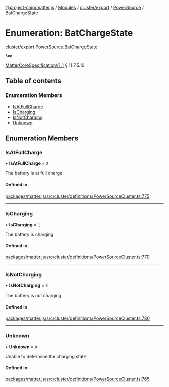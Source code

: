 [@project-chip/matter.js](../README.md) / [Modules](../modules.md) / [cluster/export](../modules/cluster_export.md) / [PowerSource](../modules/cluster_export.PowerSource.md) / BatChargeState

# Enumeration: BatChargeState

[cluster/export](../modules/cluster_export.md).[PowerSource](../modules/cluster_export.PowerSource.md).BatChargeState

**`See`**

[MatterCoreSpecificationV1_1](../interfaces/spec_export.MatterCoreSpecificationV1_1.md) § 11.7.5.10

## Table of contents

### Enumeration Members

- [IsAtFullCharge](cluster_export.PowerSource.BatChargeState.md#isatfullcharge)
- [IsCharging](cluster_export.PowerSource.BatChargeState.md#ischarging)
- [IsNotCharging](cluster_export.PowerSource.BatChargeState.md#isnotcharging)
- [Unknown](cluster_export.PowerSource.BatChargeState.md#unknown)

## Enumeration Members

### IsAtFullCharge

• **IsAtFullCharge** = ``2``

The battery is at full charge

#### Defined in

[packages/matter.js/src/cluster/definitions/PowerSourceCluster.ts:775](https://github.com/project-chip/matter.js/blob/3adaded6/packages/matter.js/src/cluster/definitions/PowerSourceCluster.ts#L775)

___

### IsCharging

• **IsCharging** = ``1``

The battery is charging

#### Defined in

[packages/matter.js/src/cluster/definitions/PowerSourceCluster.ts:770](https://github.com/project-chip/matter.js/blob/3adaded6/packages/matter.js/src/cluster/definitions/PowerSourceCluster.ts#L770)

___

### IsNotCharging

• **IsNotCharging** = ``3``

The battery is not charging

#### Defined in

[packages/matter.js/src/cluster/definitions/PowerSourceCluster.ts:780](https://github.com/project-chip/matter.js/blob/3adaded6/packages/matter.js/src/cluster/definitions/PowerSourceCluster.ts#L780)

___

### Unknown

• **Unknown** = ``0``

Unable to determine the charging state

#### Defined in

[packages/matter.js/src/cluster/definitions/PowerSourceCluster.ts:765](https://github.com/project-chip/matter.js/blob/3adaded6/packages/matter.js/src/cluster/definitions/PowerSourceCluster.ts#L765)
